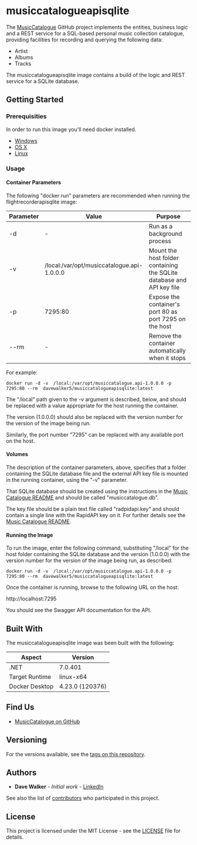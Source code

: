 # musiccatalogueapisqlite

The [MusicCatalogue](https://github.com/davewalker5/MusicCatalogue) GitHub project implements the entities, business logic and a REST service for a SQL-based personal music collection catalogue, providing facilities for recording and querying the following data:

- Artist
- Albums
- Tracks

The musiccatalogueapisqlite image contains a build of the logic and REST service for a SQLite database.

## Getting Started

### Prerequisities

In order to run this image you'll need docker installed.

- [Windows](https://docs.docker.com/windows/started)
- [OS X](https://docs.docker.com/mac/started/)
- [Linux](https://docs.docker.com/linux/started/)

### Usage

#### Container Parameters

The following "docker run" parameters are recommended when running the flightrecorderapisqlite image:

| Parameter | Value                                      | Purpose                                                               |
| --------- | ------------------------------------------ | --------------------------------------------------------------------- |
| -d        | -                                          | Run as a background process                                           |
| -v        | /local:/var/opt/musiccatalogue.api-1.0.0.0 | Mount the host folder containing the SQLite database and API key file |
| -p        | 7295:80                                    | Expose the container's port 80 as port 7295 on the host               |
| --rm      | -                                          | Remove the container automatically when it stops                      |

For example:

```shell
docker run -d -v  /local:/var/opt/musiccatalogue.api-1.0.0.0 -p 7295:80 --rm  davewalker5/musiccatalogueapisqlite:latest
```

The "/local" path given to the -v argument is described, below, and should be replaced with a value appropriate for the host running the container.

The version (1.0.0.0) should also be replaced with the version number for the version of the image being run.

Similarly, the port number "7295" can be replaced with any available port on the host.

#### Volumes

The description of the container parameters, above, specifies that a folder containing the SQLite database file and the external API key file is mounted in the running container, using the "-v" parameter.

That SQLite database should be created using the instructions in the [Music Catalogue README](https://github.com/davewalker5/MusicCatalogue) and should be called "musiccatalogue.db".

The key file should be a plain text file called "radpidapi.key" and should contain a single line with the RapidAPI key on it. For further details see the [Music Catalogue README](https://github.com/davewalker5/MusicCatalogue).

#### Running the Image

To run the image, enter the following command, substituting "/local" for the host folder containing the SQLite database and the version (1.0.0.0) with the version number for the version of the image being run, as described:

```shell
docker run -d -v  /local:/var/opt/musiccatalogue.api-1.0.0.0 -p 7295:80 --rm  davewalker5/musiccatalogueapisqlite:latest
```

Once the container is running, browse to the following URL on the host:

http://localhost:7295

You should see the Swagger API documentation for the API.

## Built With

The musiccatalogueapisqlite image was been built with the following:

| Aspect         | Version         |
| -------------- | --------------- |
| .NET           | 7.0.401         |
| Target Runtime | linux-x64       |
| Docker Desktop | 4.23.0 (120376) |

## Find Us

- [MusicCatalogue on GitHub](https://github.com/davewalker5/MusicCatalogue)

## Versioning

For the versions available, see the [tags on this repository](https://github.com/davewalker5/MusicCatalogue/tags).

## Authors

- **Dave Walker** - _Initial work_ - [LinkedIn](https://www.linkedin.com/in/davewalker5/)

See also the list of [contributors](https://github.com/davewalker5/MusicCatalogue.Api/contributors) who
participated in this project.

## License

This project is licensed under the MIT License - see the [LICENSE](https://github.com/davewalker5/MusicCatalogue/blob/master/LICENSE) file for details.
